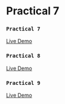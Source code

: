 # Practical 7


### `Practical 7`
[Live Demo](https://vue-sm-pr7.netlify.app/)

### `Practical 8`
[Live Demo](https://vue-sm-pr8.netlify.app/login)

### `Practical 9`
[Live Demo](https://vue-sm-pr9.netlify.app/login)







